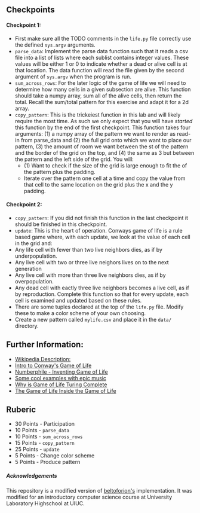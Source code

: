 ## Checkpoints

#### Checkpoint 1:

* First make sure all the TODO comments in the `life.py` file correctly use the defined `sys.argv` arguments.
* `parse_data`: Implement the parse data function such that it reads a csv file into a list of lists where each sublist contains integer values. These values will be either 1 or 0 to indicate whether a dead or alive cell is at that location. The data function will read the file given by the second argument of `sys.argv` when the program is run.
* `sum_across_rows`: For the later logic of the game of life we will need to determine how many cells in a given subsection are alive. This function should take a numpy array, sum all of the alive cells, then return the total. Recall the sum/total pattern for this exercise and adapt it for a 2d array.
* `copy_pattern`: This is the trickeiest function in this lab and will likely require the most time. As such we only expect that you will have *started* this function by the end of the first checkpoint. This function takes four arguments: (1) a numpy array of the pattern we want to render as read-in from parse_data and (2) the full grid onto which we want to place our pattern, (3) the amount of room we want between the st of the pattern and the border of the grid on the top, and (4) the same as 3 but between the pattern and the left side of the grid. You will:
  * (1) Want to check if the size of the grid is large enough to fit the of the pattern plus the padding. 
  * Iterate over the pattern one cell at a time and copy the value from that cell to the same location on the grid plus the x and the y padding.


#### Checkpoint 2:
* `copy_pattern`: If you did not finish this function in the last checkpoint it should be finished in this checkpoint.
* `update`: This is the heart of operation. Conways game of life is a rule based game where, with each update, we look at the value of each cell in the grid and:
 * Any life cell with fewer than two live neighbors dies, as if by underpopulation.
 * Any live cell with two or three live neighors lives on to the next generation
 * Any live cell with more than three live neighbors dies, as if by overpopulation.
 * Any dead cell with eactly three live neighbors becomes a live cell, as if by reproduction.
 Complete this function so that for every update, each cell is examined and updated based on these rules.
* There are some tuples declared at the top of the `life.py` file. Modify these to make a color scheme of your own choosing.
* Create a new pattern called `mylife.csv` and place it in the `data/` directory.


## Further Information:
* [Wikipedia Description:](https://en.wikipedia.org/wiki/Conway%27s_Game_of_Life)
* [Intro to Conway's Game of Life](https://www.youtube.com/watch?v=ouipbDkwHWA)
* [Numberphile - Inventing Game of Life](https://www.youtube.com/watch?v=R9Plq-D1gEk)
* [Some cool examples with epic music](https://www.youtube.com/watch?v=C2vgICfQawE)
* [Why is Game of Life Turing Complete](https://www.youtube.com/watch?v=Kk2MH9O4pXY)
* [The Game of Life Inside the Game of Life](https://www.youtube.com/watch?v=xP5-iIeKXE8)

## Ruberic
* 30 Points - Participation
* 10 Points - `parse_data`
* 10 Points - `sum_across_rows`
* 15 Points - `copy_pattern`
* 25 Points - `update`
* 5 Points - Change color scheme
* 5 Points - Produce pattern



##### Acknowledgements 

This repository is a modified version of [beltoforion's](https://github.com/beltoforion/recreational_mathematics_with_python) implementation. It was modified for an introductory computer science course at University Laboratory Highschool at UIUC.

